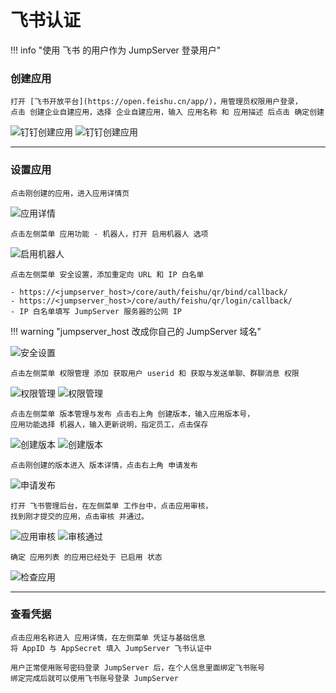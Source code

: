 # 飞书认证

!!! info "使用 飞书 的用户作为 JumpServer 登录用户"

### 创建应用

    打开 [飞书开放平台](https://open.feishu.cn/app/)，用管理员权限用户登录，
    点击 创建企业自建应用，选择 企业自建应用，输入 应用名称 和 应用描述 后点击 确定创建

![钉钉创建应用](../../img/feishu_01.jpg)
![钉钉创建应用](../../img/feishu_02.jpg)

---

### 设置应用

    点击刚创建的应用，进入应用详情页

![应用详情](../../img/feishu_03.jpg)

    点击左侧菜单 应用功能 - 机器人，打开 启用机器人 选项

![启用机器人](../../img/feishu_04.jpg)

    点击左侧菜单 安全设置，添加重定向 URL 和 IP 白名单

    - https://<jumpserver_host>/core/auth/feishu/qr/bind/callback/
    - https://<jumpserver_host>/core/auth/feishu/qr/login/callback/
    - IP 白名单填写 JumpServer 服务器的公网 IP

!!! warning "jumpserver_host 改成你自己的 JumpServer 域名"

![安全设置](../../img/feishu_05.jpg)

    点击左侧菜单 权限管理 添加 获取用户 userid 和 获取与发送单聊、群聊消息 权限

![权限管理](../../img/feishu_06.jpg)
![权限管理](../../img/feishu_07.jpg)

    点击左侧菜单 版本管理与发布 点击右上角 创建版本，输入应用版本号，
    应用功能选择 机器人，输入更新说明，指定员工，点击保存

![创建版本](../../img/feishu_08.jpg)
![创建版本](../../img/feishu_09.jpg)

    点击刚创建的版本进入 版本详情，点击右上角 申请发布

![申请发布](../../img/feishu_10.jpg)

    打开 飞书管理后台，在左侧菜单 工作台中，点击应用审核，
    找到刚才提交的应用，点击审核 并通过。

![应用审核](../../img/feishu_11.jpg)
![审核通过](../../img/feishu_12.jpg)

    确定 应用列表 的应用已经处于 已启用 状态

![检查应用](../../img/feishu_13.jpg)

---

### 查看凭据

    点击应用名称进入 应用详情，在左侧菜单 凭证与基础信息
    将 AppID 与 AppSecret 填入 JumpServer 飞书认证中

    用户正常使用账号密码登录 JumpServer 后，在个人信息里面绑定飞书账号
    绑定完成后就可以使用飞书账号登录 JumpServer
